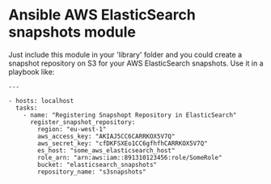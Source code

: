 # Ansible AWS ElasticSearch snapshots module
Just include this module in your 'library' folder and you could create a snapshot repository on S3 for your AWS ElasticSearch snapshots. Use it in a playbook like:

    ---

    - hosts: localhost
      tasks:
        - name: "Registering Snapshopt Repository in ElasticSearch"
          register_snapshot_repository:
            region: "eu-west-1"
            aws_access_key: "AKIAJ5CC6CARRKOX5V7Q"
            aws_secret_key: "cfDKFSXEo1CC6gfhfhCARRKOX5V7Q"
            es_host: "some_aws_elasticsearch_host"
            role_arn: "arn:aws:iam::891310123456:role/SomeRole"
            bucket: "elasticsearch_snapshots"
            repository_name: "s3snapshots"
